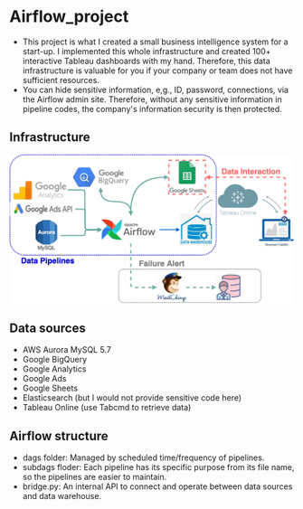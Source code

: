 # Airflow_project
- This project is what I created a small business intelligence system for a start-up. I implemented this whole infrastructure and created 100+ interactive Tableau dashboards with my hand. Therefore, this data infrastructure is valuable for you if your company or team does not have sufficient resources.
- You can hide sensitive information, e,g., ID, password, connections, via the Airflow admin site. Therefore, without any sensitive information in pipeline codes, the company's information security is then protected.


## Infrastructure
![flow chart](https://github.com/Auphie/Airflow_project/blob/main/architecture.png)


## Data sources
- AWS Aurora MySQL 5.7
- Google BigQuery
- Google Analytics
- Google Ads
- Google Sheets
- Elasticsearch (but I would not provide sensitive code here)
- Tableau Online (use Tabcmd to retrieve data)


## Airflow structure
* dags folder: Managed by scheduled time/frequency of pipelines.
* subdags floder: Each pipeline has its specific purpose from its file name, so the pipelines are easier to maintain.
* bridge.py: An internal API to connect and operate between data sources and data warehouse.

